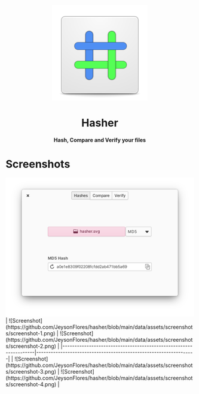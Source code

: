 <p align="center">
  <img src="https://github.com/JeysonFlores/hasher/blob/main/data/assets/icons/128x128/com.github.jeysonflores.hasher.svg" alt="Icon" />
</p>
<h1 align="center">Hasher</h1>
<h4 align="center">Hash, Compare and Verify your files</h4>

# Screenshots
<img src="https://github.com/JeysonFlores/hasher/blob/main/data/assets/screenshots/screenshot-1.png" alt="Screenshot" />
| ![Screenshot](https://github.com/JeysonFlores/hasher/blob/main/data/assets/screenshots/screenshot-1.png) | ![Screenshot](https://github.com/JeysonFlores/hasher/blob/main/data/assets/screenshots/screenshot-2.png) |
|------------------------------------------------------------------|------------------------------------------------------------------|
| ![Screenshot](https://github.com/JeysonFlores/hasher/blob/main/data/assets/screenshots/screenshot-3.png) | ![Screenshot](https://github.com/JeysonFlores/hasher/blob/main/data/assets/screenshots/screenshot-4.png) |
